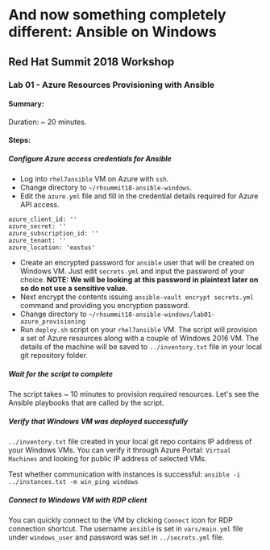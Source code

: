 # And now something completely different: Ansible on Windows
## Red Hat Summit 2018 Workshop
### Lab 01 - Azure Resources Provisioning with Ansible
#### Summary:
Duration: ~ 20 minutes.

#### Steps:
##### Configure Azure access credentials for Ansible
* Log into `rhel7ansible` VM on Azure with `ssh`.
* Change directory to `~/rhsummit18-ansible-windows`.
* Edit the `azure.yml` file and fill in the credential details required for Azure API access.
```
azure_client_id: ''
azure_secret: ''
azure_subscription_id: ''
azure_tenant: ''
azure_location: 'eastus'
```
* Create an encrypted password for `ansible` user that will be created on Windows VM. Just edit `secrets.yml` and input the password of your choice. **NOTE: We will be looking at this password in plaintext later on so do not use a sensitive value.**
* Next encrypt the contents issuing `ansible-vault encrypt secrets.yml` command and providing you encryption password.
* Change directory to `~/rhsummit18-ansible-windows/lab01-azure_provisioning`
* Run `deploy.sh` script on your `rhel7ansible` VM.
The script will provision a set of Azure resources along with a couple of Windows 2016 VM. The details of the machine will be saved to `../inventory.txt` file in your local git repository folder.

##### Wait for the script to complete
The script takes ~ 10 minutes to provision required resources. Let's see the Ansible playbooks that are called by the script.

##### Verify that Windows VM was deployed successfully
`../inventory.txt` file created in your local git repo contains IP address of your Windows VMs. You can verify it through Azure Portal: `Virtual Machines` and looking for public IP address of selected VMs.

Test whether communication with instances is successful: ```ansible -i ../instances.txt -m win_ping windows```

##### Connect to Windows VM with RDP client

You can quickly connect to the VM by clicking `Connect` icon for RDP connection shortcut. The username `ansible` is set in `vars/main.yml` file under `windows_user` and password was set in `../secrets.yml` file.
